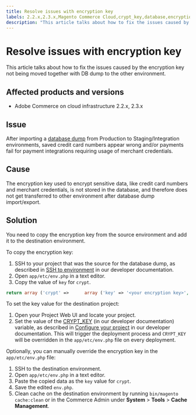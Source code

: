 ```yaml
---
title: Resolve issues with encryption key
labels: 2.2.x,2.3.x,Magento Commerce Cloud,crypt_key,database,encryption,how to,Adobe Commerce,cloud infrastructure
description: "This article talks about how to fix the issues caused by the encryption key not being moved together with DB dump to the other environment."
---
```


# Resolve issues with encryption key

This article talks about how to fix the issues caused by the encryption key not being moved together with DB dump to the other environment.

## Affected products and versions

* Adobe Commerce on cloud infrastructure 2.2.x, 2.3.x

## Issue

After importing a [database dump](https://support.magento.com/hc/en-us/articles/360003254334-Create-database-dump-on-Cloud) from Production to Staging/Integration environments, saved credit card numbers appear wrong and/or payments fail for payment integrations requiring usage of merchant credentials.

## Cause

The encryption key used to encrypt sensitive data, like credit card numbers and merchant credentials, is not stored in the database, and therefore does not get transferred to other environment after database dump import/export.

## Solution

You need to copy the encryption key from the source environment and add it to the destination environment.

To copy the encryption key:

1. SSH to your project that was the source for the database dump, as described in [SSH to environment](https://devdocs.magento.com/guides/v2.3/cloud/env/environments-ssh.html#ssh) in our developer documentation.
1. Open `app/etc/env.php` in a text editor.
1. Copy the value of `key` for `crypt`.

```php
return array ('crypt' =>      array ('key' => '<your encryption key>', ),);
```

To set the key value for the destination project:

1. Open your Project Web UI and locate your project.
1. Set the value of the [CRYPT\_KEY](https://devdocs.magento.com/guides/v2.2/cloud/env/variables-deploy.html?itm_source=devdocs&itm_medium=search_page&itm_campaign=federated_search&itm_term=CRYPT_KEY#crypt_key) (in our developer documentation) variable, as described in [Configure your project](https://devdocs.magento.com/guides/v2.2/cloud/project/project-webint-basic.html#project-conf-env-var) in our developer documentation. This will trigger the deployment process and `CRYPT_KEY` will be overridden in the `app/etc/env.php` file on every deployment.

Optionally, you can manually override the encryption key in the `app/etc/env.php` file:

1. SSH to the destination environment.
1. Open `app/etc/env.php` in a text editor.
1. Paste the copied data as the `key` value for `crypt`.
1. Save the edited `env.php`.
1. Clean cache on the destination environment by running `bin/magento cache:clean` or in the Commerce Admin under **System** > **Tools** > **Cache Management**. 